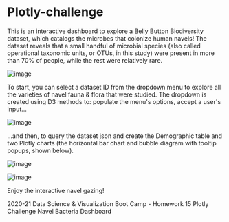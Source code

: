 # Plotly-challenge

This is an interactive dashboard to explore a Belly Button Biodiversity dataset, which catalogs the microbes that colonize human navels! The dataset reveals that a small handful of microbial species (also called operational taxonomic units, or OTUs, in this study) were present in more than 70% of people, while the rest were relatively rare.

![image](https://user-images.githubusercontent.com/68246130/114627022-67172000-9c69-11eb-98b8-d9229f4be890.png)

To start, you can select a dataset ID from the dropdown menu to explore all the varieties of navel fauna & flora that were studied. The dropdown is created using D3 methods to: populate the menu's options, accept a user's input... 

![image](https://user-images.githubusercontent.com/68246130/114627159-a80f3480-9c69-11eb-8a3f-6cc4b0473113.png)

...and then, to query the dataset json and create the Demographic table and two Plotly charts (the horizontal bar chart and bubble diagram with tooltip popups, shown below).

![image](https://user-images.githubusercontent.com/68246130/114627235-c9702080-9c69-11eb-92e4-154374cd5dbe.png)


![image](https://user-images.githubusercontent.com/68246130/114627275-de4cb400-9c69-11eb-96b1-734c98b225ff.png)


Enjoy the interactive navel gazing!




2020-21 Data Science & Visualization Boot Camp - Homework 15 Plotly Challenge Navel Bacteria Dashboard
